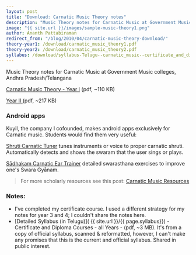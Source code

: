 ```yaml
---
layout: post
title: "Download: Carnatic Music Theory notes"
description: "Music Theory notes for Carnatic Music at Government Music colleges, Andhra Pradesh/Telangana. PDFs. Free download"
image: "{{ site.url }}/images/sample-music-theory1.png"
author: Ananth Pattabiraman
redirect_from: "/blog/2010/04/carnatic-music-theory-download/"
theory-year1: /download/carnatic_music_theory1.pdf
theory-year2: /download/carnatic_music_theory2.pdf  
syllabus: /download/syllabus-Telugu--carnatic_music--certificate_and_diploma--all_years.pdf  
---
```



<p>Music Theory notes for Carnatic Music at Government Music colleges, Andhra Pradesh/Telangana</p>
<p> <a class="btn btn-primary" href="{{ site.url }}/{{ page.theory-year1}}">Carnatic Music Theory - Year I</a> (pdf, ~110 KB)</p>
<p> <a class="btn btn-primary" href="{{ site.url }}/{{ page.theory-year2}}">Year II </a> (pdf, ~217 KB)</p>

### Android apps

<p>Kuyil, the company I cofounded, makes android apps exclusively for Carnatic music. Students would find them very useful:</p>
<div itemscope itemtype="schema.org/MobileApplication">
<meta itemprop="operatingSystem" content="Android" />
<meta itemprop="applicationCategory" content="Music" />
<p><a class="btn btn-success" itemprop="url" href="https://play.google.com/store/apps/details?id=org.kuyil.shruti"><span itemprop="name">Shruti Carnatic Tuner</span></a> <span itemprop="featureList">tunes instruments or voice to proper carnatic shruti. Automatically detects and shows the swaram that the user sings or plays.</span></p></div>
<div itemscope itemtype="schema.org/MobileApplication">
<meta itemprop="operatingSystem" content="Android" />
<meta itemprop="applicationCategory" content="Education" />
<p><a class="btn btn-success" itemprop="url" href="https://play.google.com/store/apps/details?id=org.kuyil.sadhakam"><span itemprop="name">Sādhakam Carnatic Ear Trainer</span></a> <span itemprop="featureList">detailed swarasthana exercises to improve one's Swara Gyānam.</span></p></div>

<!--more-->

<blockquote>For more scholarly resources see this post: <a href="{% post_url blog/2016-04-25-carnatic-resources %}">Carnatic Music Resources</a></blockquote>

### Notes:

* I've completed my certificate course. I used a different strategy for my notes for year 3 and 4; I couldn't share the notes here.
* [Detailed Syllabus (in Telugu)]( {{ site.url }}/{{ page.syllabus}}) - Certificate and Diploma Courses - all Years - (pdf, ~3 MB). It's from a copy of official syllabus, scanned & reformatted, however, I can't make any promises that this is the current and official syllabus. Shared in public interest.


